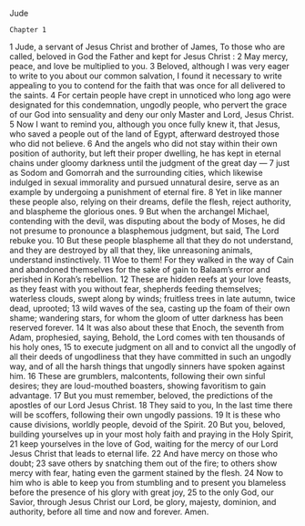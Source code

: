 Jude

	Chapter 1

1	Jude, a servant of Jesus Christ and brother of James, To those who are called, beloved in God the Father and kept for Jesus Christ :
2	May mercy, peace, and love be multiplied to you.
3	Beloved, although I was very eager to write to you about our common salvation, I found it necessary to write appealing to you to contend for the faith that was once for all delivered to the saints.
4	For certain people have crept in unnoticed who long ago were designated for this condemnation, ungodly people, who pervert the grace of our God into sensuality and deny our only Master and Lord, Jesus Christ.
5	Now I want to remind you, although you once fully knew it, that Jesus, who saved a people out of the land of Egypt, afterward destroyed those who did not believe.
6	And the angels who did not stay within their own position of authority, but left their proper dwelling, he has kept in eternal chains under gloomy darkness until the judgment of the great day —
7	just as Sodom and Gomorrah and the surrounding cities, which likewise indulged in sexual immorality and pursued unnatural desire, serve as an example by undergoing a punishment of eternal fire.
8	Yet in like manner these people also, relying on their dreams, defile the flesh, reject authority, and blaspheme the glorious ones.
9	But when the archangel Michael, contending with the devil, was disputing about the body of Moses, he did not presume to pronounce a blasphemous judgment, but said, The Lord rebuke you.
10	But these people blaspheme all that they do not understand, and they are destroyed by all that they, like unreasoning animals, understand instinctively.
11	Woe to them! For they walked in the way of Cain and abandoned themselves for the sake of gain to Balaam’s error and perished in Korah’s rebellion.
12	These are hidden reefs at your love feasts, as they feast with you without fear, shepherds feeding themselves; waterless clouds, swept along by winds; fruitless trees in late autumn, twice dead, uprooted;
13	wild waves of the sea, casting up the foam of their own shame; wandering stars, for whom the gloom of utter darkness has been reserved forever.
14	It was also about these that Enoch, the seventh from Adam, prophesied, saying, Behold, the Lord comes with ten thousands of his holy ones,
15	to execute judgment on all and to convict all the ungodly of all their deeds of ungodliness that they have committed in such an ungodly way, and of all the harsh things that ungodly sinners have spoken against him.
16	These are grumblers, malcontents, following their own sinful desires; they are loud-mouthed boasters, showing favoritism to gain advantage.
17	But you must remember, beloved, the predictions of the apostles of our Lord Jesus Christ.
18	They said to you, In the last time there will be scoffers, following their own ungodly passions.
19	It is these who cause divisions, worldly people, devoid of the Spirit.
20	But you, beloved, building yourselves up in your most holy faith and praying in the Holy Spirit,
21	keep yourselves in the love of God, waiting for the mercy of our Lord Jesus Christ that leads to eternal life.
22	And have mercy on those who doubt;
23	save others by snatching them out of the fire; to others show mercy with fear, hating even the garment stained by the flesh.
24	Now to him who is able to keep you from stumbling and to present you blameless before the presence of his glory with great joy,
25	to the only God, our Savior, through Jesus Christ our Lord, be glory, majesty, dominion, and authority, before all time and now and forever. Amen.

